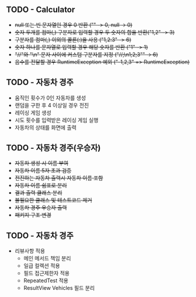 ## TODO - Calculator
- ~~null 또는 빈 문자열인 경우 0 반환 ("" -> 0, null -> 0)~~
- ~~숫자 두개를 컴마(,) 구분자로 입력할 경우 두 숫자의 합을 반환("1,2" -> 3)~~
- ~~구분자를 컴마(,) 이외의 콜론(:)을 사용 ("1,2:3" -> 6)~~
- ~~숫자 하나를 문자열로 입력할 경우 해당 숫자를 반환 ("1" -> 1)~~
- ~~"//"와 "\n" 문자 사이에 커스텀 구분자를 지정 ("//;\n1;2;3"" -> 6)~~
- ~~음수를 전달할 경우 RuntimeException 예외 ("-1,2,3" => RuntimeException)~~

## TODO - 자동차 경주
- 움직인 횟수가 0인 자동차를 생성
- 랜덤을 구한 후 4 이상일 경우 전진
- 레이싱 게임 생성
- 시도 횟수를 입력받은 레이싱 게임 실행
- 자동차의 상태를 화면에 출력

## TODO - 자동차 경주(우승자)
- ~~자동차 생성 시 이름 부여~~
- ~~자동차 이름 5자 초과 검증~~
- ~~전진하는 자동차 출력시 자동차 이름 포함~~
- ~~자동차 이름 쉼표로 분리~~
- ~~결과 출력 클래스 분리~~
- ~~불필요한 클래스 및 테스트코드 제거~~
- ~~자동차 경주 우승자 출력~~
- ~~패키지 구조 변경~~

## TODO - 자동차 경주
- 리뷰사항 적용
  - 메인 메서드 책임 분리
  - 일급 컬렉션 적용
  - 필드 접근제한자 적용
  - RepeatedTest 적용
  - ResultView Vehicles 필드 분리
